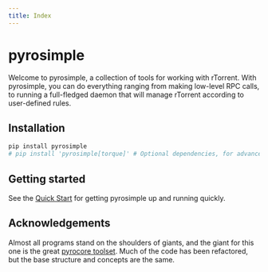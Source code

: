 ```yaml
---
title: Index
---
```


# pyrosimple

Welcome to pyrosimple, a collection of tools for working with
rTorrent. With pyrosimple, you can do everything ranging from making
low-level RPC calls, to running a full-fledged daemon that will manage
rTorrent according to user-defined rules.

## Installation

```bash
pip install pyrosimple
# pip install 'pyrosimple[torque]' # Optional dependencies, for advanced features
```

## Getting started

See the [Quick Start](quickstart.md) for getting pyrosimple up and
running quickly.

## Acknowledgements

Almost all programs stand on the shoulders of giants, and the giant
for this one is the great [pyrocore toolset](https://github.com/pyroscope/pyrocore). 
Much of the code has been refactored, but the base structure and concepts are the same.
